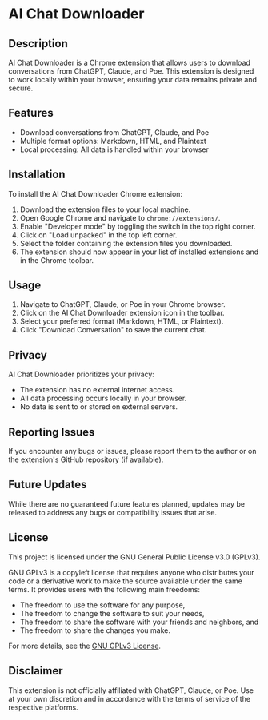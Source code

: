 # AI Chat Downloader

## Description
AI Chat Downloader is a Chrome extension that allows users to download conversations from ChatGPT, Claude, and Poe. This extension is designed to work locally within your browser, ensuring your data remains private and secure.

## Features
- Download conversations from ChatGPT, Claude, and Poe
- Multiple format options: Markdown, HTML, and Plaintext
- Local processing: All data is handled within your browser

## Installation
To install the AI Chat Downloader Chrome extension:

1. Download the extension files to your local machine.
2. Open Google Chrome and navigate to `chrome://extensions/`.
3. Enable "Developer mode" by toggling the switch in the top right corner.
4. Click on "Load unpacked" in the top left corner.
5. Select the folder containing the extension files you downloaded.
6. The extension should now appear in your list of installed extensions and in the Chrome toolbar.

## Usage
1. Navigate to ChatGPT, Claude, or Poe in your Chrome browser.
2. Click on the AI Chat Downloader extension icon in the toolbar.
3. Select your preferred format (Markdown, HTML, or Plaintext).
4. Click "Download Conversation" to save the current chat.

## Privacy
AI Chat Downloader prioritizes your privacy:
- The extension has no external internet access.
- All data processing occurs locally in your browser.
- No data is sent to or stored on external servers.

## Reporting Issues
If you encounter any bugs or issues, please report them to the author or on the extension's GitHub repository (if available).

## Future Updates
While there are no guaranteed future features planned, updates may be released to address any bugs or compatibility issues that arise.

## License
This project is licensed under the GNU General Public License v3.0 (GPLv3).

GNU GPLv3 is a copyleft license that requires anyone who distributes your code or a derivative work to make the source available under the same terms. It provides users with the following main freedoms:

- The freedom to use the software for any purpose,
- The freedom to change the software to suit your needs,
- The freedom to share the software with your friends and neighbors, and
- The freedom to share the changes you make.

For more details, see the [GNU GPLv3 License](https://www.gnu.org/licenses/gpl-3.0.en.html).

## Disclaimer
This extension is not officially affiliated with ChatGPT, Claude, or Poe. Use at your own discretion and in accordance with the terms of service of the respective platforms.
